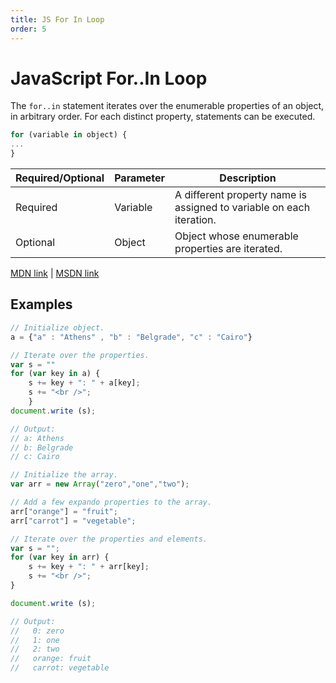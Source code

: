 ```yaml
---
title: JS For In Loop
order: 5
---
```

# JavaScript For..In Loop

The `for..in` statement iterates over the enumerable properties of an object, in arbitrary order. For each distinct property, statements can be executed.

```javascript
for (variable in object) {
...
}
```

| Required/Optional | Parameter | Description                                                          |
|-------------------|-----------|----------------------------------------------------------------------|
| Required          | Variable  | A different property name is assigned to variable on each iteration. |
| Optional          | Object    | Object whose enumerable properties are iterated.                     |

[MDN link](https://developer.mozilla.org/en-US/docs/Web/JavaScript/Reference/Statements/for...in) | [MSDN link](https://msdn.microsoft.com/library/55wb2d34.aspx)

## Examples

```javascript
// Initialize object.
a = {"a" : "Athens" , "b" : "Belgrade", "c" : "Cairo"}

// Iterate over the properties.
var s = ""
for (var key in a) {
    s += key + ": " + a[key];
    s += "<br />";
    }
document.write (s);

// Output:
// a: Athens
// b: Belgrade
// c: Cairo
```

```javascript
// Initialize the array.
var arr = new Array("zero","one","two");

// Add a few expando properties to the array.
arr["orange"] = "fruit";
arr["carrot"] = "vegetable";

// Iterate over the properties and elements.
var s = "";
for (var key in arr) {
    s += key + ": " + arr[key];
    s += "<br />";
}

document.write (s);

// Output:
//   0: zero
//   1: one
//   2: two
//   orange: fruit
//   carrot: vegetable
```
